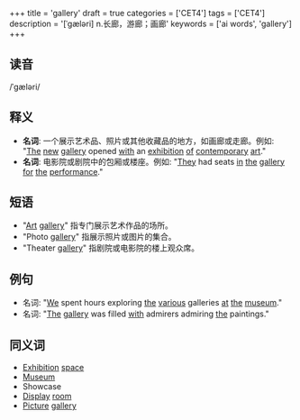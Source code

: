 +++
title = 'gallery'
draft = true
categories = ['CET4']
tags = ['CET4']
description = '[ˈgæləri] n.长廊，游廊；画廊'
keywords = ['ai words', 'gallery']
+++

## 读音
/ˈɡæləri/

## 释义
- **名词**: 一个展示艺术品、照片或其他收藏品的地方，如画廊或走廊。例如: "[The](/post/the/) [new](/post/new/) [gallery](/post/gallery/) opened [with](/post/with/) an [exhibition](/post/exhibition/) [of](/post/of/) [contemporary](/post/contemporary/) [art](/post/art/)."
- **名词**: 电影院或剧院中的包厢或楼座。例如: "[They](/post/they/) had seats [in](/post/in/) [the](/post/the/) [gallery](/post/gallery/) [for](/post/for/) [the](/post/the/) [performance](/post/performance/)."

## 短语
- "[Art](/post/art/) [gallery](/post/gallery/)" 指专门展示艺术作品的场所。
- "Photo [gallery](/post/gallery/)" 指展示照片或图片的集合。
- "Theater [gallery](/post/gallery/)" 指剧院或电影院的楼上观众席。

## 例句
- 名词: "[We](/post/we/) spent hours exploring [the](/post/the/) [various](/post/various/) galleries [at](/post/at/) [the](/post/the/) [museum](/post/museum/)."
- 名词: "[The](/post/the/) [gallery](/post/gallery/) was filled [with](/post/with/) admirers admiring [the](/post/the/) paintings."

## 同义词
- [Exhibition](/post/exhibition/) [space](/post/space/)
- [Museum](/post/museum/)
- Showcase
- [Display](/post/display/) [room](/post/room/)
- [Picture](/post/picture/) [gallery](/post/gallery/)
